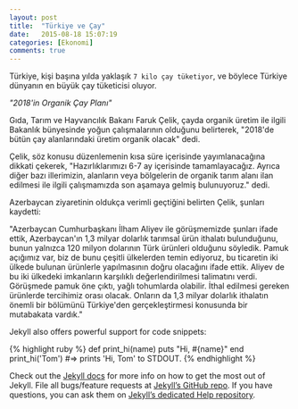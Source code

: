 ```yaml
---
layout: post
title:  "Türkiye ve Çay"
date:   2015-08-18 15:07:19
categories: [Ekonomi]
comments: true
---
```

Türkiye, kişi başına yılda yaklaşık `7 kilo çay tüketiyor`, ve böylece Türkiye dünyanın en büyük çay tüketicisi oluyor.


_"2018'in Organik Çay Planı"_

Gıda, Tarım ve Hayvancılık Bakanı Faruk Çelik, çayda organik üretim ile ilgili Bakanlık bünyesinde yoğun çalışmalarının olduğunu belirterek, "2018'de bütün çay alanlarındaki üretim organik olacak" dedi.

Çelik, söz konusu düzenlemenin kısa süre içerisinde yayımlanacağına dikkati çekerek, "Hazırlıklarımızı 6-7 ay içerisinde tamamlayacağız. Ayrıca diğer bazı illerimizin, alanların veya bölgelerin de organik tarım alanı ilan edilmesi ile ilgili çalışmamızda son aşamaya gelmiş bulunuyoruz." dedi.

Azerbaycan ziyaretinin oldukça verimli geçtiğini belirten Çelik, şunları kaydetti:

"Azerbaycan Cumhurbaşkanı İlham Aliyev ile görüşmemizde şunları ifade ettik, Azerbaycan'ın 1,3 milyar dolarlık tarımsal ürün ithalatı bulunduğunu, bunun yalnızca 120 milyon dolarının Türk ürünleri olduğunu söyledik. Pamuk açığımız var, biz de bunu çeşitli ülkelerden temin ediyoruz, bu ticaretin iki ülkede bulunan ürünlerle yapılmasının doğru olacağını ifade ettik. Aliyev de bu iki ülkedeki imkanların karşılıklı değerlendirilmesi talimatını verdi. Görüşmede pamuk öne çıktı, yağlı tohumlarda olabilir. İthal edilmesi gereken ürünlerde tercihimiz orası olacak. Onların da 1,3 milyar dolarlık ithalatın önemli bir bölümünü Türkiye'den gerçekleştirmesi konusunda bir mutabakata vardık."

<!--more-->

Jekyll also offers powerful support for code snippets:

{% highlight ruby %}
def print_hi(name)
  puts "Hi, #{name}"
end
print_hi('Tom')
#=> prints 'Hi, Tom' to STDOUT.
{% endhighlight %}

Check out the [Jekyll docs][jekyll] for more info on how to get the most out of Jekyll. File all bugs/feature requests at [Jekyll’s GitHub repo][jekyll-gh]. If you have questions, you can ask them on [Jekyll’s dedicated Help repository][jekyll-help].

[jekyll]:      http://jekyllrb.com
[jekyll-gh]:   https://github.com/jekyll/jekyll
[jekyll-help]: https://github.com/jekyll/jekyll-help

